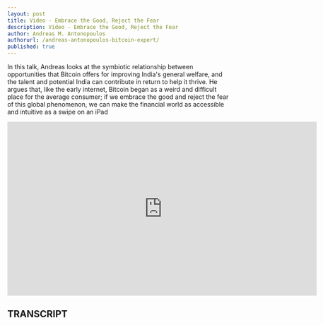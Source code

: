 ```yaml
---
layout: post
title: Video - Embrace the Good, Reject the Fear
description: Video - Embrace the Good, Reject the Fear
author: Andreas M. Antonopoulos
authorurl: /andreas-antonopoulos-bitcoin-expert/
published: true
---
```


<p>In this talk, Andreas looks at the symbiotic relationship between opportunities that Bitcoin offers for improving India's general welfare, and the talent and potential India can contribute in return to help it thrive. He argues that, like the early internet, Bitcoin began as a weird and difficult place for the average consumer; if we embrace the good and reject the fear of this global phenomenon, we can make the financial world as accessible and intuitive as a swipe on an iPad</p>

<center><iframe width="700" height="394" src="https://www.youtube.com/embed/38U0BQQLzK0?list=PLPQwGV1aLnTthcG265_FYSaV24hFScvC0" frameborder="0" allowfullscreen></iframe></center>

<h2>TRANSCRIPT</h2>
